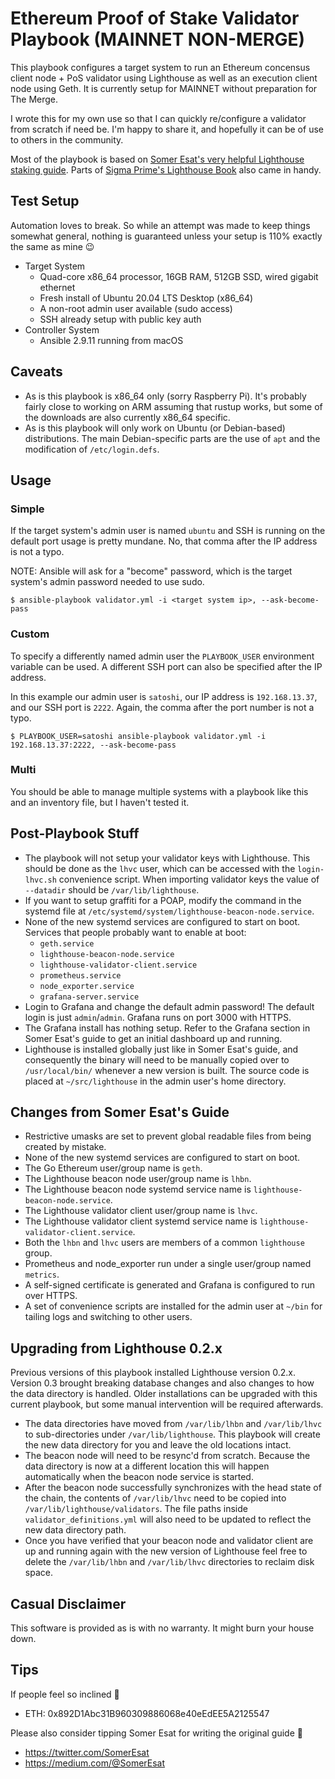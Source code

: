 Ethereum Proof of Stake Validator Playbook (MAINNET NON-MERGE)
==============================================================

This playbook configures a target system to run an Ethereum concensus client node + PoS validator using Lighthouse as well as an execution
client node using Geth. It is currently setup for MAINNET without preparation for The Merge.

I wrote this for my own use so that I can quickly re/configure a validator from scratch if need be. I'm happy to share it, and hopefully it can be of use to others in the community.

Most of the playbook is based on [Somer Esat's very helpful Lighthouse staking guide](https://medium.com/@SomerEsat/guide-to-staking-on-ethereum-2-0-ubuntu-medalla-lighthouse-c6f3c34597a8). Parts of [Sigma Prime's Lighthouse Book](https://lighthouse-book.sigmaprime.io/become-a-validator-source.html) also came in handy.


Test Setup
----------
Automation loves to break. So while an attempt was made to keep things somewhat general, nothing is guaranteed unless your setup is 110% exactly the same as mine 😉

- Target System
    - Quad-core x86_64 processor, 16GB RAM, 512GB SSD, wired gigabit ethernet
    - Fresh install of Ubuntu 20.04 LTS Desktop (x86_64)
    - A non-root admin user available (sudo access)
    - SSH already setup with public key auth
- Controller System
    - Ansible 2.9.11 running from macOS


Caveats
-------
- As is this playbook is x86_64 only (sorry Raspberry Pi). It's probably fairly close to working on ARM assuming that rustup works, but some of the downloads are also currently x86_64 specific.
- As is this playbook will only work on Ubuntu (or Debian-based) distributions. The main Debian-specific parts are the use of `apt` and the modification of `/etc/login.defs`.


Usage
-----

### Simple

If the target system's admin user is named `ubuntu` and SSH is running on the default port usage is pretty mundane. No, that comma after the IP address is not a typo.

NOTE: Ansible will ask for a "become" password, which is the target system's admin password needed to use sudo.

```
$ ansible-playbook validator.yml -i <target system ip>, --ask-become-pass
```

### Custom

To specify a differently named admin user the `PLAYBOOK_USER` environment variable can be used. A different SSH port can also be specified after the IP address.

In this example our admin user is `satoshi`, our IP address is `192.168.13.37`, and our SSH port is `2222`. Again, the comma after the port number is not a typo.

```
$ PLAYBOOK_USER=satoshi ansible-playbook validator.yml -i 192.168.13.37:2222, --ask-become-pass
```

### Multi

You should be able to manage multiple systems with a playbook like this and an inventory file, but I haven't tested it.


Post-Playbook Stuff
-------------------
- The playbook will not setup your validator keys with Lighthouse. This should be done as the `lhvc` user, which can be accessed with the `login-lhvc.sh` convenience script. When importing validator keys the value of `--datadir` should be `/var/lib/lighthouse`.
- If you want to setup graffiti for a POAP, modify the command in the systemd file at `/etc/systemd/system/lighthouse-beacon-node.service`.
- None of the new systemd services are configured to start on boot. Services that people probably want to enable at boot:
    - `geth.service`
    - `lighthouse-beacon-node.service`
    - `lighthouse-validator-client.service`
    - `prometheus.service`
    - `node_exporter.service`
    - `grafana-server.service`
- Login to Grafana and change the default admin password! The default login is just `admin`/`admin`. Grafana runs on port 3000 with HTTPS.
- The Grafana install has nothing setup. Refer to the Grafana section in Somer Esat's guide to get an initial dashboard up and running.
- Lighthouse is installed globally just like in Somer Esat's guide, and consequently the binary will need to be manually copied over to `/usr/local/bin/` whenever a new version is built. The source code is placed at `~/src/lighthouse` in the admin user's home directory.


Changes from Somer Esat's Guide
-------------------------------
- Restrictive umasks are set to prevent global readable files from being created by mistake.
- None of the new systemd services are configured to start on boot.
- The Go Ethereum user/group name is `geth`.
- The Lighthouse beacon node user/group name is `lhbn`.
- The Lighthouse beacon node systemd service name is `lighthouse-beacon-node.service`.
- The Lighthouse validator client user/group name is `lhvc`.
- The Lighthouse validator client systemd service name is `lighthouse-validator-client.service`.
- Both the `lhbn` and `lhvc` users are members of a common `lighthouse` group.
- Prometheus and node_exporter run under a single user/group named `metrics`.
- A self-signed certificate is generated and Grafana is configured to run over HTTPS.
- A set of convenience scripts are installed for the admin user at `~/bin` for tailing logs and switching to other users.


Upgrading from Lighthouse 0.2.x
-------------------------------
Previous versions of this playbook installed Lighthouse version 0.2.x. Version 0.3 brought
breaking database changes and also changes to how the data directory is handled. Older installations can be
upgraded with this current playbook, but some manual intervention will be required afterwards.

- The data directories have moved from `/var/lib/lhbn` and `/var/lib/lhvc` to sub-directories under
`/var/lib/lighthouse`. This playbook will create the new data directory for you and leave the old locations intact.
- The beacon node will need to be resync'd from scratch. Because the data directory is now at a different location this
will happen automatically when the beacon node service is started.
- After the beacon node successfully synchronizes with the head state of the chain, the contents of `/var/lib/lhvc` need
to be copied into `/var/lib/lighthouse/validators`. The file paths inside `validator_definitions.yml` will also need to
be updated to reflect the new data directory path.
- Once you have verified that your beacon node and validator client are up and running again with the new version of
Lighthouse feel free to delete the `/var/lib/lhbn` and `/var/lib/lhvc` directories to reclaim disk space.


Casual Disclaimer
-----------------

This software is provided as is with no warranty. It might burn your house down.


Tips
----

If people feel so inclined 💌
- ETH: 0x892D1Abc31B960309886068e40eEdEE5A2125547

Please also consider tipping Somer Esat for writing the original guide 🦄
- https://twitter.com/SomerEsat
- https://medium.com/@SomerEsat
